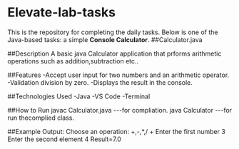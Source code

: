 # Elevate-lab-tasks
This is the repository for completing the daily tasks.
Below is one of the Java-based tasks: a simple **Console Calculator**.
##Calculator.java

##Description
A basic java Calculator application that prforms arithmetic operations such as addition,subtraction etc..

##Features
-Accept user input for two numbers and an arithmetic operator.
-Validation division by zero.
-Displays the result in the console.

##Technologies Used
-Java
-VS Code
-Terminal

##How to Run
javac Calculator.java  ---for compliation.
java Calculator ---for run thecomplied class.

##Example Output:
Choose an operation: +,-,*,/ 
+
Enter the first number
3
Enter the second element
4
Result=7.0
